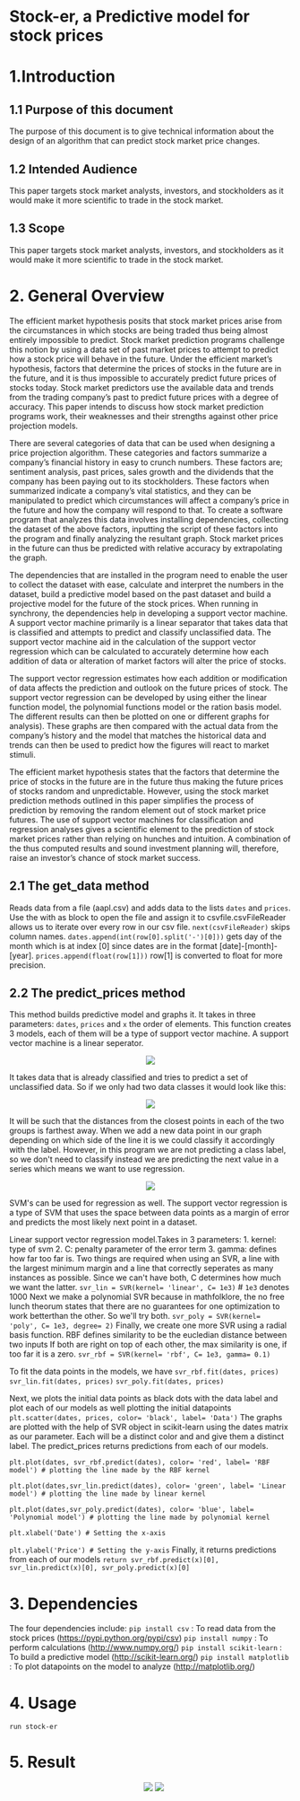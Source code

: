 # Stock-er, a Predictive model for stock prices

# 1.Introduction
## 1.1	Purpose of this document
 The purpose of this document is to give technical information about the design of an algorithm that can predict stock market price changes.
## 1.2 Intended Audience
This paper targets stock market analysts, investors, and stockholders as it would make it more scientific to trade in the stock market.
## 1.3 Scope
This paper targets stock market analysts, investors, and stockholders as it would make it more scientific to trade in the stock market.

# 2. General Overview 
The efficient market hypothesis posits that stock market prices arise from the circumstances in which stocks are being traded thus being almost entirely impossible to predict. Stock market prediction programs challenge this notion by using a data set of past market prices to attempt to predict how a stock price will behave in the future. Under the efficient market’s hypothesis, factors that determine the prices of stocks in the future are in the future, and it is thus impossible to accurately predict future prices of stocks today. Stock market predictors use the available data and trends from the trading company’s past to predict future prices with a degree of accuracy. This paper intends to discuss how stock market prediction programs work, their weaknesses and their strengths against other price projection models.

There are several categories of data that can be used when designing a price projection algorithm. These categories and factors summarize a company’s financial history in easy to crunch numbers. These factors are; sentiment analysis, past prices, sales growth and the dividends that the company has been paying out to its stockholders. These factors when summarized indicate a company’s vital statistics, and they can be manipulated to predict which circumstances will affect a company’s price in the future and how the company will respond to that. To create a software program that analyzes this data involves installing dependencies, collecting the dataset of the above factors, inputting the script of these factors into the program and finally analyzing the resultant graph. Stock market prices in the future can thus be predicted with relative accuracy by extrapolating the graph.  

The dependencies that are installed in the program need to enable the user to collect the dataset with ease, calculate and interpret the numbers in the dataset, build a predictive model based on the past dataset and build a projective model for the future of the stock prices. When running in synchrony, the dependencies help in developing a support vector machine. A support vector machine primarily is a linear separator that takes data that is classified and attempts to predict and classify unclassified data. 
The support vector machine aid in the calculation of the support vector regression which can be calculated to accurately determine how each addition of data or alteration of market factors will alter the price of stocks. 

The support vector regression estimates how each addition or modification of data affects the prediction and outlook on the future prices of stock. The support vector regression can be developed by using either the linear function model, the polynomial functions model or the ration basis model. The different results can then be plotted on one or different graphs for analysis). These graphs are then compared with the actual data from the company’s history and the model that matches the historical data and trends can then be used to predict how the figures will react to market stimuli.

The efficient market hypothesis states that the factors that determine the price of stocks in the future are in the future thus making the future prices of stocks random and unpredictable. However, using the stock market prediction methods outlined in this paper simplifies the process of prediction by removing the random element out of stock market price futures. The use of support vector machines for classification and regression analyses gives a scientific element to the prediction of stock market prices rather than relying on hunches and intuition. A combination of the thus computed results and sound investment planning will, therefore, raise an investor’s chance of stock market success.

## 2.1 The get_data method
Reads data from a file (aapl.csv) and adds data to the lists `dates` and `prices`. Use the with as block to open the file and assign it to csvfile.csvFileReader allows us to iterate over every row in our csv file.
`next(csvFileReader)` skips column names.
`dates.append(int(row[0].split('-')[0]))` gets day of the month which is at index [0] since dates are in the format [date]-[month]-[year]. `prices.append(float(row[1]))` row[1] is converted to float for more precision.

## 2.2 The predict_prices method
This method builds predictive model and graphs it. It takes in three parameters: `dates`, `prices` and `x` the order of elements. 
This function creates 3 models, each of them will be a type of support vector machine. A support vector machine is a linear seperator.
<p align="center">
	<img src = "https://upload.wikimedia.org/wikipedia/commons/thumb/2/2a/Svm_max_sep_hyperplane_with_margin.png/220px-Svm_max_sep_hyperplane_with_margin.png">
</p>
It takes data that is already classified and tries to predict a set of unclassified data. So if we only had two data classes it would look like this:
<p align="center">
	<img src = "http://68.media.tumblr.com/0e459c9df3dc85c301ae41db5e058cb8/tumblr_inline_n9xq5hiRsC1rmpjcz.jpg">
</p>
It will be such that the distances from the closest points in each of the two groups is farthest away. When we add a new data point in our graph depending on which side of the line it is we could classify it accordingly with the label. However, in this program we are not predicting a class label, so we don't need to classify instead we are predicting the next value in a series which means we want to use regression.
<p align="center">
    <img src = "http://www.saedsayad.com/images/SVR_1.png">
</p>
SVM's can be used for regression as well. The support vector regression is a type of SVM that uses the space between data points as a margin of error and predicts the most likely next point in a dataset.

Linear support vector regression model.Takes in 3 parameters: 
	1. kernel: type of svm
	2. C: penalty parameter of the error term
	3. gamma: defines how far too far is.
Two things are required when using an SVR, a line with the largest minimum margin and a line that correctly seperates as many instances as possible. Since we can't have both,	C determines how much we want the latter.
`svr_lin = SVR(kernel= 'linear', C= 1e3)` # `1e3` denotes 1000
Next we make a polynomial SVR because in mathfolklore, the no free lunch theorum states that there are no guarantees for one optimization to work betterthan the other. So we'll try both.
`svr_poly = SVR(kernel= 'poly', C= 1e3, degree= 2)`
Finally, we create one more SVR using a radial basis function. RBF defines similarity to be the eucledian distance between two inputs
If both are right on top of each other, the max similarity is one, if too far it is a zero.
`svr_rbf = SVR(kernel= 'rbf', C= 1e3, gamma= 0.1)` 

To fit the data points in the models, we have
`svr_rbf.fit(dates, prices)`
`svr_lin.fit(dates, prices)`
`svr_poly.fit(dates, prices)`

Next, we plots the initial data points as black dots with the data label and plot each of our models as well plotting the initial datapoints 
`plt.scatter(dates, prices, color= 'black', label= 'Data')` 
The graphs are plotted with the help of SVR object in scikit-learn using the dates matrix as our parameter. Each will be a distinct color and and give them a distinct label. The predict_prices returns predictions from each of our models.

`plt.plot(dates, svr_rbf.predict(dates), color= 'red', label= 'RBF model') # plotting the line made by the RBF kernel`

`plt.plot(dates,svr_lin.predict(dates), color= 'green', label= 'Linear model') # plotting the line made by linear kernel`

`plt.plot(dates,svr_poly.predict(dates), color= 'blue', label= 'Polynomial model') # plotting the line made by polynomial kernel`

`plt.xlabel('Date') # Setting the x-axis`

`plt.ylabel('Price') # Setting the y-axis`
Finally, it returns predictions from each of our models
`return svr_rbf.predict(x)[0], svr_lin.predict(x)[0], svr_poly.predict(x)[0]`


# 3. Dependencies
The four dependencies include:
`pip install csv` : To read data from the stock prices (https://pypi.python.org/pypi/csv)
`pip install numpy` : To perform calculations (http://www.numpy.org/)
`pip install scikit-learn` : To build a predictive model (http://scikit-learn.org/)
`pip install matplotlib` : To plot datapoints on the model to analyze (http://matplotlib.org/)

# 4. Usage
`run stock-er`

# 5. Result
<p align="center">
    <img src = "http://kausthubjadhav.me/stock-er/snap_graph.png">
    <img src = "http://kausthubjadhav.me/stock-er/snap_command_prompt_result.JPG">
</p>



